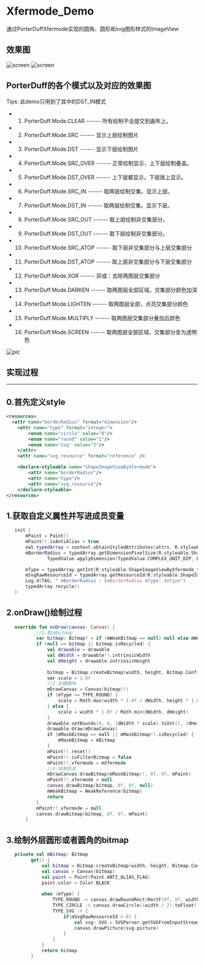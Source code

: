 # Xfermode_Demo
通过PorterDuffXfermode实现的圆角、圆形和svg图形样式的ImageView

## 效果图
![screen](https://github.com/zongkaili/Xfermode_Demo/blob/master/screen.jpg?raw=true)
![screen](https://github.com/zongkaili/Xfermode_Demo/blob/master/effect.gif?raw=true)

## PorterDuff的各个模式以及对应的效果图
Tips: 此demo只用到了其中的DST_IN模式
 * 1. PorterDuff.Mode.CLEAR ------ 所有绘制不会提交到画布上。
 * 2. PorterDuff.Mode.SRC ------ 显示上层绘制图片
 * 3. PorterDuff.Mode.DST ------ 显示下层绘制图片
 * 4. PorterDuff.Mode.SRC_OVER ------ 正常绘制显示，上下层绘制叠盖。
 * 5. PorterDuff.Mode.DST_OVER ------ 上下层都显示。下层居上显示。
 * 6. PorterDuff.Mode.SRC_IN ------ 取两层绘制交集。显示上层。
 * 7. PorterDuff.Mode.DST_IN ------ 取两层绘制交集。显示下层。
 * 8. PorterDuff.Mode.SRC_OUT ------ 取上层绘制非交集部分。
 * 9. PorterDuff.Mode.DST_OUT ------ 取下层绘制非交集部分。
 * 10. PorterDuff.Mode.SRC_ATOP ------ 取下层非交集部分与上层交集部分
 * 11. PorterDuff.Mode.DST_ATOP ------ 取上层非交集部分与下层交集部分
 * 12. PorterDuff.Mode.XOR ------ 异或：去除两图层交集部分
 * 13. PorterDuff.Mode.DARKEN ------ 取两图层全部区域，交集部分颜色加深
 * 14. PorterDuff.Mode.LIGHTEN ------ 取两图层全部，点亮交集部分颜色
 * 15. PorterDuff.Mode.MULTIPLY ------ 取两图层交集部分叠加后颜色
 * 16. PorterDuff.Mode.SCREEN ------ 取两图层全部区域，交集部分变为透明色
 
 ![pic](https://github.com/zongkaili/Xfermode_Demo/blob/master/pic.jpg?raw=true)
 
## 实现过程
-----
0.首先定义style
-----
```xml
<resources>
  <attr name="borderRadius" format="dimension"/>
    <attr name="type" format="integer">
        <enum name="circle" value="0"/>
        <enum name="round" value="1"/>
        <enum name="svg" value="2"/>
    </attr>
    <attr name="svg_resource" format="reference" />

    <declare-styleable name="ShapeImageViewByXfermode">
        <attr name="borderRadius"/>
        <attr name="type"/>
        <attr name="svg_resource"/>
    </declare-styleable>
</resources>
```
1.获取自定义属性并写进成员变量
-----
```kotlin
   init {
       mPaint = Paint()
       mPaint!!.isAntiAlias = true
       val typedArray = context.obtainStyledAttributes(attrs, R.styleable.ShapeImageViewByXfermode)
       mBorderRadius = typedArray.getDimensionPixelSize(R.styleable.ShapeImageViewByXfermode_borderRadius,
               TypedValue.applyDimension(TypedValue.COMPLEX_UNIT_DIP, BODER_RADIUS_DEFAULT.toFloat(), resources.displayMetrics).toInt())

       mType = typedArray.getInt(R.styleable.ShapeImageViewByXfermode_type, TYPE_CIRCLE)
       mSvgRawResourceId = typedArray.getResourceId(R.styleable.ShapeImageViewByXfermode_svg_resource, 0)
       Log.d(TAG, " mBorderRadius : $mBorderRadius mType: $mType")
       typedArray.recycle()
   }
```

2.onDraw()绘制过程
-----
```kotlin
   override fun onDraw(canvas: Canvas) {
           //1.取出bitmap
           var bitmap: Bitmap? = if (mWeakBitmap == null) null else mWeakBitmap!!.get()
           if (null == bitmap || bitmap.isRecycled) {
               val drawable = drawable
               val dWidth = drawable!!.intrinsicWidth
               val dHeight = drawable.intrinsicHeight
   
               bitmap = Bitmap.createBitmap(width, height, Bitmap.Config.ARGB_8888)
               var scale = 1.0f
               //2.创建画布
               mDrawCanvas = Canvas(bitmap!!)
               if (mType == TYPE_ROUND) {
                   scale = Math.max(width * 1.0f / dWidth, height * 1.0f / dHeight)
               } else {
                   scale = width * 1.0f / Math.min(dWidth, dHeight)
               }
               drawable.setBounds(0, 0, (dWidth * scale).toInt(), (dHeight * scale).toInt())
               drawable.draw(mDrawCanvas)
               if (mMaskBitmap == null || mMaskBitmap!!.isRecycled) {
                   mMaskBitmap = mBitmap
               }
               mPaint!!.reset()
               mPaint!!.isFilterBitmap = false
               mPaint!!.xfermode = mXfermode
               //4.绘制形状
               mDrawCanvas.drawBitmap(mMaskBitmap!!, 0f, 0f, mPaint)
               mPaint!!.xfermode = null
               canvas.drawBitmap(bitmap, 0f, 0f, null)
               mWeakBitmap = WeakReference(bitmap)
               return
           }
           mPaint!!.xfermode = null
           canvas.drawBitmap(bitmap, 0f, 0f, mPaint)
       }
```
3.绘制外层圆形或者圆角的bitmap
-----
```kotlin
   private val mBitmap: Bitmap
         get() {
             val bitmap = Bitmap.createBitmap(width, height, Bitmap.Config.ARGB_8888)
             val canvas = Canvas(bitmap)
             val paint = Paint(Paint.ANTI_ALIAS_FLAG)
             paint.color = Color.BLACK
 
             when (mType) {
                 TYPE_ROUND -> canvas.drawRoundRect(RectF(0f, 0f, width.toFloat(), height.toFloat()), mBorderRadius.toFloat(), mBorderRadius.toFloat(), paint)
                 TYPE_CIRCLE -> canvas.drawCircle((width / 2).toFloat(), (width / 2).toFloat(), (width / 2).toFloat(), paint)
                 TYPE_SVG -> {
                     if(mSvgRawResourceId > 0) {
                         val svg: SVG = SVGParser.getSVGFromInputStream(context.resources.openRawResource(mSvgRawResourceId),width,height)
                         canvas.drawPicture(svg.picture)
                     }
                 }
             }
             return bitmap
         }
```
